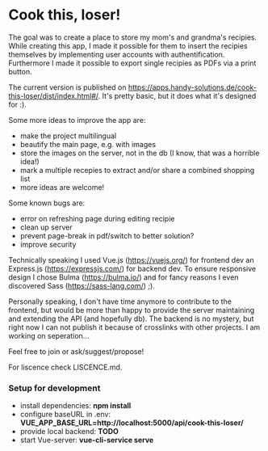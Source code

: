 # Cook this, loser!

The goal was to create a place to store my mom's and grandma's recipies. While creating this app, I made it possible for them to insert the recipies themselves by implementing user accounts with authentification. Furthermore I made it possible to export single recipies as PDFs via a print button.

The current version is published on https://apps.handy-solutions.de/cook-this-loser/dist/index.html#/. It's pretty basic, but it does what it's designed for :).

Some more ideas to improve the app are:

- make the project multilingual
- beautify the main page, e.g. with images
- store the images on the server, not in the db (I know, that was a horrible idea!)
- mark a multiple recepies to extract and/or share a combined shopping list
- more ideas are welcome!

Some known bugs are:

- error on refreshing page during editing recipie
- clean up server
- prevent page-break in pdf/switch to better solution?
- improve security

Technically speaking I used Vue.js (https://vuejs.org/) for frontend dev an Express.js (https://expressjs.com/) for backend dev. To ensure responsive design I chose Bulma (https://bulma.io/) and for fancy reasons I even discovered Sass (https://sass-lang.com/) ;).

Personally speaking, I don't have time anymore to contribute to the frontend, but would be more than happy to provide the server maintaining and extending the API (and hopefully db). The backend is no mystery, but right now I can not publish it because of crosslinks with other projects. I am working on seperation...

Feel free to join or ask/suggest/propose!

For liscence check LISCENCE.md.

### Setup for development

- install dependencies: **npm install**
- configure baseURL in .env: **VUE_APP_BASE_URL=http://localhost:5000/api/cook-this-loser/**
- provide local backend: **TODO**
- start Vue-server: **vue-cli-service serve**
